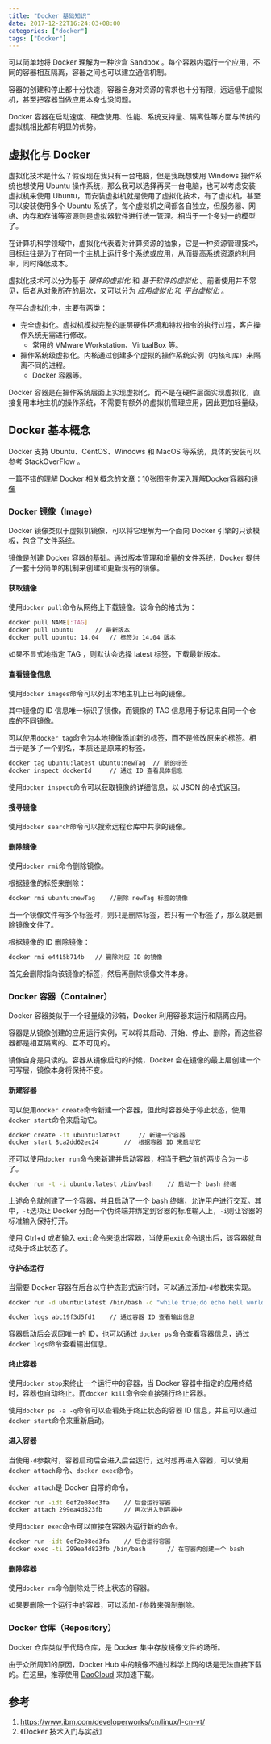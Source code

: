 ```yaml
---
title: "Docker 基础知识"
date: 2017-12-22T16:24:03+08:00
categories: ["docker"]
tags: ["Docker"]
---
```



可以简单地将 Docker 理解为一种沙盒 Sandbox 。每个容器内运行一个应用，不同的容器相互隔离，容器之间也可以建立通信机制。

容器的创建和停止都十分快速，容器自身对资源的需求也十分有限，远远低于虚拟机，甚至把容器当做应用本身也没问题。

Docker 容器在启动速度、硬盘使用、性能、系统支持量、隔离性等方面与传统的虚拟机相比都有明显的优势。

<!--more-->

## 虚拟化与 Docker

虚拟化技术是什么？假设现在我只有一台电脑，但是我既想使用 Windows 操作系统也想使用 Ubuntu 操作系统，那么我可以选择再买一台电脑，也可以考虑安装虚拟机来使用 Ubuntu，而安装虚拟机就是使用了虚拟化技术，有了虚拟机，甚至可以安装使用多个 Ubuntu 系统了。每个虚拟机之间都各自独立，但服务器、网络、内存和存储等资源则是虚拟器软件进行统一管理。相当于一个多对一的模型了。

在计算机科学领域中，虚拟化代表着对计算资源的抽象，它是一种资源管理技术，目标往往是为了在同一个主机上运行多个系统或应用，从而提高系统资源的利用率，同时降低成本。


虚拟化技术可以分为基于 *硬件的虚拟化* 和 *基于软件的虚拟化* 。前者使用并不常见，后者从对象所在的层次，又可以分为 *应用虚拟化* 和 *平台虚拟化* 。

在平台虚拟化中，主要有两类：

*	完全虚拟化。虚拟机模拟完整的底层硬件环境和特权指令的执行过程，客户操作系统无需进行修改。
	*	常用的 VMware Workstation、VirtualBox 等。
*	操作系统级虚拟化。内核通过创建多个虚拟的操作系统实例（内核和库）来隔离不同的进程。
	*	Docker 容器等。

Docker 容器是在操作系统层面上实现虚拟化，而不是在硬件层面实现虚拟化，直接复用本地主机的操作系统，不需要有额外的虚拟机管理应用，因此更加轻量级。


## Docker 基本概念

Docker 支持 Ubuntu、CentOS、Windows 和 MacOS 等系统，具体的安装可以参考 StackOverFlow 。

一篇不错的理解 Docker 相关概念的文章：[10张图带你深入理解Docker容器和镜像](http://dockone.io/article/783)

### Docker 镜像（Image）

Docker 镜像类似于虚拟机镜像，可以将它理解为一个面向 Docker 引擎的只读模板，包含了文件系统。

镜像是创建 Docker 容器的基础。通过版本管理和增量的文件系统，Docker 提供了一套十分简单的机制来创建和更新现有的镜像。

#### 获取镜像

使用`docker pull`命令从网络上下载镜像。该命令的格式为：
``` sh
docker pull NAME[:TAG]
docker pull ubuntu		// 最新版本
docker pull ubuntu: 14.04	// 标签为 14.04 版本
```
如果不显式地指定 TAG ，则默认会选择 latest 标签，下载最新版本。

#### 查看镜像信息

使用`docker images`命令可以列出本地主机上已有的镜像。

其中镜像的 ID 信息唯一标识了镜像，而镜像的 TAG 信息用于标记来自同一个仓库的不同镜像。

可以使用`docker tag`命令为本地镜像添加新的标签，而不是修改原来的标签。相当于是多了一个别名，本质还是原来的标签。

``` sh
docker tag ubuntu:latest ubuntu:newTag	// 新的标签
docker inspect dockerId		// 通过 ID 查看具体信息
```

使用`docker inspect`命令可以获取镜像的详细信息，以 JSON 的格式返回。

#### 搜寻镜像

使用`docker search`命令可以搜索远程仓库中共享的镜像。

#### 删除镜像

使用`docker rmi`命令删除镜像。

根据镜像的标签来删除：
``` sh
docker rmi ubuntu:newTag 	//删除 newTag 标签的镜像
```
当一个镜像文件有多个标签时，则只是删除标签，若只有一个标签了，那么就是删除镜像文件了。

根据镜像的 ID 删除镜像：
``` sh
docker rmi e4415b714b	// 删除对应 ID 的镜像
```
首先会删除指向该镜像的标签，然后再删除镜像文件本身。


### Docker 容器（Container）

Docker 容器类似于一个轻量级的沙箱，Docker 利用容器来运行和隔离应用。

容器是从镜像创建的应用运行实例，可以将其启动、开始、停止、删除，而这些容器都是相互隔离的、互不可见的。

镜像自身是只读的。容器从镜像启动的时候，Docker 会在镜像的最上层创建一个可写层，镜像本身将保持不变。

#### 新建容器

可以使用`docker create`命令新建一个容器，但此时容器处于停止状态，使用`docker start`命令来启动它。
``` sh
docker create -it ubuntu:latest		// 新建一个容器
docker start 8ca2dd62ec24		//  根据容器 ID 来启动它
```

还可以使用`docker run`命令来新建并启动容器，相当于把之前的两步合为一步了。
 
``` sh
docker run -t -i ubuntu:latest /bin/bash	// 启动一个 bash 终端
```

上述命令就创建了一个容器，并且启动了一个 bash 终端，允许用户进行交互。其中，`-t`选项让 Docker 分配一个伪终端并绑定到容器的标准输入上，`-i`则让容器的标准输入保持打开。

使用 Ctrl+d 或者输入 `exit`命令来退出容器，当使用`exit`命令退出后，该容器就自动处于终止状态了。


#### 守护态运行

当需要 Docker 容器在后台以守护态形式运行时，可以通过添加`-d`参数来实现。

``` sh
docker run -d ubuntu:latest /bin/bash -c "while true;do echo hell world;sleep 1;done"	// 后台运行，打印日志

docker logs abc19f3d5fd1	// 通过容器 ID 查看输出信息
```
容器启动后会返回唯一的 ID，也可以通过 `docker ps`命令查看容器信息，通过`docker logs`命令查看输出信息。


#### 终止容器

使用`docker stop`来终止一个运行中的容器，当 Docker 容器中指定的应用终结时，容器也自动终止。而`docker kill`命令会直接强行终止容器。

使用`docker ps -a -q`命令可以查看处于终止状态的容器 ID 信息，并且可以通过 `docker start`命令来重新启动。

#### 进入容器

当使用`-d`参数时，容器启动后会进入后台运行，这时想再进入容器，可以使用 `docker attach`命令、`docker exec`命令。

`docker attach`是 Docker 自带的命令。
``` sh
docker run -idt 0ef2e08ed3fa	// 后台运行容器
docker attach 299ea4d823fb		// 再次进入到容器中
```

使用`docker exec`命令可以直接在容器内运行新的命令。
``` sh
docker run -idt 0ef2e08ed3fa	// 后台运行容器
docker exec -ti 299ea4d823fb /bin/bash		// 在容器内创建一个 bash
```


#### 删除容器

使用`docker rm`命令删除处于终止状态的容器。

如果要删除一个运行中的容器，可以添加`-f`参数来强制删除。



### Docker 仓库（Repository）

Docker 仓库类似于代码仓库，是 Docker 集中存放镜像文件的场所。

由于众所周知的原因，Docker Hub 中的镜像不通过科学上网的话是无法直接下载的。在这里，推荐使用 [DaoCloud](https://www.daocloud.io/mirror) 来加速下载。



## 参考
1. https://www.ibm.com/developerworks/cn/linux/l-cn-vt/
2. 《Docker 技术入门与实战》

